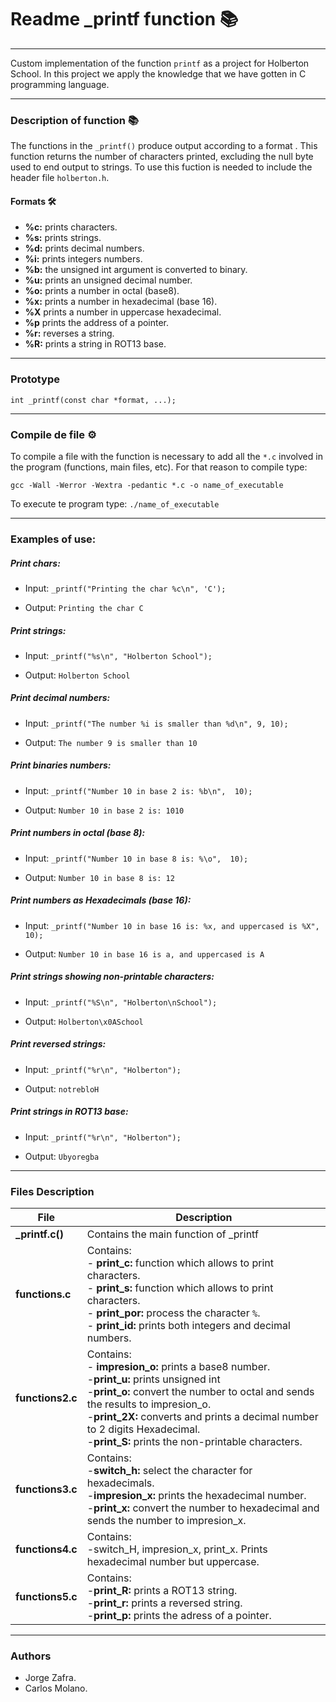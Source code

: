 # Readme _printf function 📚
------------

Custom implementation of the function `printf` as a project for Holberton School. In this project we apply the knowledge that we have gotten  in C programming language.

------------

### Description of function 📚
The functions in the `_printf()`  produce output according to a format . This function returns the number of characters printed, excluding the null byte used to end output to strings. To use this fuction is needed to include the header file `holberton.h`.

#### Formats 🛠
* **%c:** prints characters.
* **%s:** prints strings.
* **%d:** prints decimal numbers.
* **%i:** prints integers numbers.
* **%b:** the unsigned int argument is converted to binary.
* **%u:** prints an unsigned decimal number.
* **%o:** prints a number in octal (base8).
* **%x:** prints a number in hexadecimal (base 16).
* **%X** prints a number in uppercase hexadecimal.
* **%p** prints the address of a pointer.
* **%r:** reverses a string.
* **%R:** prints a string in ROT13 base.

------------

### Prototype
`int _printf(const char *format, ...);`

------------
### Compile de file ⚙
To compile a file with the function is necessary to add all the `*.c` involved in the program (functions, main files, etc). For that reason to compile type:

`gcc -Wall -Werror -Wextra -pedantic *.c -o name_of_executable`

To execute te program type:
`./name_of_executable`

------------


### Examples of use:
##### Print chars:
* Input: `_printf("Printing the char %c\n", 'C');`

* Output: `Printing the char C`

##### Print strings:
* Input: `_printf("%s\n", "Holberton School");`

* Output: `Holberton School`

##### Print decimal numbers:
* Input: `_printf("The number %i is smaller than %d\n", 9, 10);`

* Output: `The number 9 is smaller than 10`

##### Print binaries numbers:
* Input: `_printf("Number 10 in base 2 is: %b\n",  10);`

* Output: `Number 10 in base 2 is: 1010`

##### Print numbers in octal (base 8):
* Input: `_printf("Number 10 in base 8 is: %\o",  10);`

* Output: `Number 10 in base 8 is: 12`

##### Print numbers as Hexadecimals (base 16):
* Input: `_printf("Number 10 in base 16 is: %x, and uppercased is %X",  10);`

* Output: `Number 10 in base 16 is a, and uppercased is A`

##### Print strings showing non-printable characters:
* Input: `_printf("%S\n", "Holberton\nSchool");`

* Output: `Holberton\x0ASchool`

##### Print reversed strings:
* Input: `_printf("%r\n", "Holberton");`

* Output: `notrebloH`

##### Print strings in ROT13 base:
* Input: `_printf("%r\n", "Holberton");`

* Output: `Ubyoregba`

------------
### Files Description
| File  |Description   |
| ------------ | ------------ |
|**_printf.c()**   | Contains the main function of  _printf   |
| **functions.c** |Contains: <br> -  **print_c:** function which allows to print characters.<br>- **print_s:** function which allows to print characters.<br>- **print_por:** process the character `%`.<br>- **print_id:** prints both integers and decimal numbers.|
|**functions2.c**|Contains:<br>- **impresion_o:** prints a base8 number.<br>-**print_u:** prints unsigned int<br>-**print_o:** convert the number to octal and sends the results to impresion_o.<br>-**print_2X:** converts and prints a decimal number to 2 digits Hexadecimal.<br>-**print_S:** prints the non-printable characters. |
|**functions3.c**|Contains:<br>-**switch_h:** select the character for hexadecimals.<br>-**impresion_x:** prints the hexadecimal number.<br>-**print_x:** convert the number to hexadecimal and sends the number to impresion_x.|
|**functions4.c**|Contains:<br>-switch_H, impresion_x, print_x. Prints hexadecimal number but uppercase.|
|**functions5.c**|Contains:<br>-**print_R:** prints a ROT13 string.<br>-**print_r:** prints a reversed string.<br>-**print_p:** prints the adress of a pointer.|

------------

### Authors

* Jorge Zafra.
* Carlos Molano.
